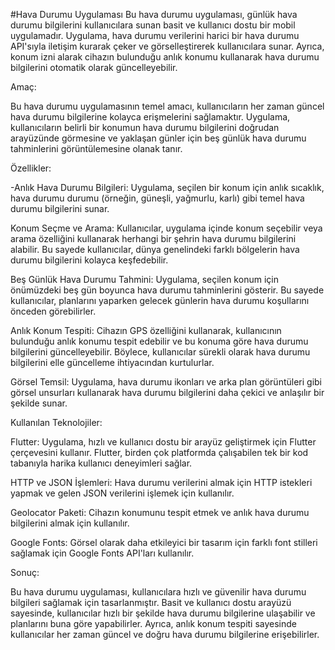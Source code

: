 #Hava Durumu Uygulaması
Bu hava durumu uygulaması, günlük hava durumu bilgilerini kullanıcılara sunan basit ve kullanıcı dostu bir mobil uygulamadır. Uygulama, hava durumu verilerini harici bir hava durumu API'sıyla iletişim kurarak çeker ve görselleştirerek kullanıcılara sunar. Ayrıca, konum izni alarak cihazın bulunduğu anlık konumu kullanarak hava durumu bilgilerini otomatik olarak güncelleyebilir.

Amaç:

Bu hava durumu uygulamasının temel amacı, kullanıcıların her zaman güncel hava durumu bilgilerine kolayca erişmelerini sağlamaktır. Uygulama, kullanıcıların belirli bir konumun hava durumu bilgilerini doğrudan arayüzünde görmesine ve yaklaşan günler için beş günlük hava durumu tahminlerini görüntülemesine olanak tanır.

Özellikler:

-Anlık Hava Durumu Bilgileri: Uygulama, seçilen bir konum için anlık sıcaklık, hava durumu durumu (örneğin, güneşli, yağmurlu, karlı) gibi temel hava durumu bilgilerini sunar.

Konum Seçme ve Arama: Kullanıcılar, uygulama içinde konum seçebilir veya arama özelliğini kullanarak herhangi bir şehrin hava durumu bilgilerini alabilir. Bu sayede kullanıcılar, dünya genelindeki farklı bölgelerin hava durumu bilgilerini kolayca keşfedebilir.

Beş Günlük Hava Durumu Tahmini: Uygulama, seçilen konum için önümüzdeki beş gün boyunca hava durumu tahminlerini gösterir. Bu sayede kullanıcılar, planlarını yaparken gelecek günlerin hava durumu koşullarını önceden görebilirler.

Anlık Konum Tespiti: Cihazın GPS özelliğini kullanarak, kullanıcının bulunduğu anlık konumu tespit edebilir ve bu konuma göre hava durumu bilgilerini güncelleyebilir. Böylece, kullanıcılar sürekli olarak hava durumu bilgilerini elle güncelleme ihtiyacından kurtulurlar.

Görsel Temsil: Uygulama, hava durumu ikonları ve arka plan görüntüleri gibi görsel unsurları kullanarak hava durumu bilgilerini daha çekici ve anlaşılır bir şekilde sunar.

Kullanılan Teknolojiler:

Flutter: Uygulama, hızlı ve kullanıcı dostu bir arayüz geliştirmek için Flutter çerçevesini kullanır. Flutter, birden çok platformda çalışabilen tek bir kod tabanıyla harika kullanıcı deneyimleri sağlar.

HTTP ve JSON İşlemleri: Hava durumu verilerini almak için HTTP istekleri yapmak ve gelen JSON verilerini işlemek için kullanılır.

Geolocator Paketi: Cihazın konumunu tespit etmek ve anlık hava durumu bilgilerini almak için kullanılır.

Google Fonts: Görsel olarak daha etkileyici bir tasarım için farklı font stilleri sağlamak için Google Fonts API'ları kullanılır.

Sonuç:

Bu hava durumu uygulaması, kullanıcılara hızlı ve güvenilir hava durumu bilgileri sağlamak için tasarlanmıştır. Basit ve kullanıcı dostu arayüzü sayesinde, kullanıcılar hızlı bir şekilde hava durumu bilgilerine ulaşabilir ve planlarını buna göre yapabilirler. Ayrıca, anlık konum tespiti sayesinde kullanıcılar her zaman güncel ve doğru hava durumu bilgilerine erişebilirler.
